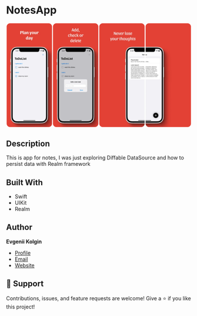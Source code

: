 # NotesApp
![screenshot](/screenshot.webp)
## Description
This is app for notes, I was just exploring Diffable DataSource and how to persist data with Realm framework

## Built With
- Swift
- UIKit
- Realm

## Author
**Evgenii Kolgin**

- [Profile](https://github.com/Colgates "Evgenii Kolgin")
- [Email](mailto:kolgin.ev@gmail.com?subject=Hi% "Hi!")
- [Website](https://evgeniikolgin.ru "Welcome")

## 🤝 Support
Contributions, issues, and feature requests are welcome!
Give a ⭐️ if you like this project!
